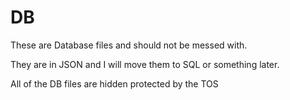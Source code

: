 # DB

These are Database files and should not be messed with.

They are in JSON and I will move them to SQL or something later.

All of the DB files are hidden protected by the TOS

